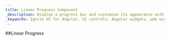 ```yaml
---
title: Linear Progress Component
_description: Display a progress bar and customize its appearance with endless color and striping options with Ignite UI for Angular Linear Progress Bar component. 
_keywords: Ignite UI for Angular, UI controls, Angular widgets, web widgets, UI widgets, Angular, Native Angular Components Suite, Native Angular Controls, Native Angular Components Library, Angular Linear Progress components, Angular Linear Progress controls
---
```


##Linear Progress